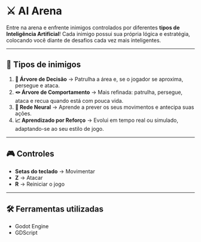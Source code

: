 # ⚔️ AI Arena

Entre na arena e enfrente inimigos controlados por diferentes **tipos de Inteligência Artificial**!
Cada inimigo possui sua própria lógica e estratégia, colocando você diante de desafios cada vez mais inteligentes.

---

## 🤖 Tipos de inimigos

1. **🌳 Árvore de Decisão** → Patrulha a área e, se o jogador se aproxima, persegue e ataca.
2. **🪢 Árvore de Comportamento** → Mais refinada: patrulha, persegue, ataca e recua quando está com pouca vida.
3. **🧠 Rede Neural** → Aprende a prever os seus movimentos e antecipa suas ações.
4. **📈 Aprendizado por Reforço** → Evolui em tempo real ou simulado, adaptando-se ao seu estilo de jogo.

---

## 🎮 Controles

* **Setas do teclado** → Movimentar
* **Z** → Atacar
* **R** → Reiniciar o jogo

---

## 🛠️ Ferramentas utilizadas

* Godot Engine
* GDScript
